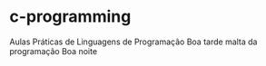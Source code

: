 # c-programming
Aulas Práticas de Linguagens de Programação
Boa tarde malta da programação
Boa noite
